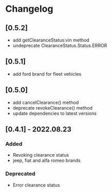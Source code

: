 # Changelog

## [0.5.2]
- add getClearanceStatus:vin method
- undeprecate ClearanceStatus.Status.ERROR

## [0.5.1]
- add ford brand for fleet vehicles

## [0.5.0]
- add cancelClearance() method
- deprecate revokeClearance() method
- update dependencies to latest versions

## [0.4.1] - 2022.08.23

### Added

- Revoking clearance status
- jeep, fiat and alfa romeo brands

### Deprecated

- Error clearance status
